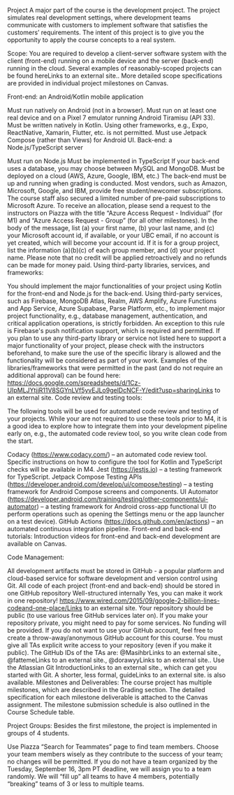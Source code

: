 Project
A major part of the course is the development project. The project simulates real development settings, where development teams communicate with customers to implement software that satisfies the customers’ requirements. The intent of this project is to give you the opportunity to apply the course concepts to a real system.

Scope: You are required to develop a client-server software system with the client (front-end) running on a mobile device and the server (back-end) running in the cloud. Several examples of reasonably-scoped projects can be found hereLinks to an external site.. More detailed scope specifications are provided in individual project milestones on Canvas.

Front-end: an Android/Kotlin mobile application

Must run natively on Android (not in a browser).
Must run on at least one real device and on a Pixel 7 emulator running Android Tiramisu (API 33).
Must be written natively in Kotlin. 
Using other frameworks, e.g., Expo, ReactNative, Xamarin, Flutter, etc. is not permitted.
Must use Jetpack Compose (rather than Views) for Android UI.
Back-end: a Node.js/TypeScript server

Must run on Node.js
Must be implemented in TypeScript
If your back-end uses a database, you may choose between MySQL and MongoDB. 
Must be deployed on a cloud (AWS, Azure, Google, IBM, etc.)
The back-end must be up and running when grading is conducted. 
Most vendors, such as Amazon, Microsoft, Google, and IBM, provide free student/newcomer subscriptions.
The course staff also secured a limited number of pre-paid subscriptions to Microsoft Azure. To receive an allocation, please send a request to the instructors on Piazza with the title “Azure Access Request - Individual” (for M1) and “Azure Access Request - Group” (for all other milestones). In the body of the message, list (a) your first name, (b) your last name, and (c) your Microsoft account id, if available, or your UBC email, if no account is yet created, which will become your account id. If it is for a group project, list the information (a)(b)(c) of each group member, and (d) your project name. 
Please note that no credit will be applied retroactively and no refunds can be made for money paid. 
Using third-party libraries, services, and frameworks:

You should implement the major functionalities of your project using Kotlin for the front-end and Node.js for the back-end.
Using third-party services, such as Firebase, MongoDB Atlas, Realm, AWS Amplify, Azure Functions and App Service, Azure Supabase, Parse Platform, etc., to implement major project functionality, e.g., database management, authentication, and critical application operations, is strictly forbidden.
An exception to this rule is Firebase's push notification support, which is required and permitted.
If you plan to use any third-party library or service not listed here to support a major functionality of your project, please check with the instructors beforehand, to make sure the use of the specific library is allowed and the functionality will be considered as part of your work. 
Examples of the libraries/frameworks that were permitted in the past (and do not require an additional approval) can be found here: https://docs.google.com/spreadsheets/d/1Cz-UIpMLJYtjjR11V8SGYnLVf5yvEJLo9gelDcNCF-Y/edit?usp=sharingLinks to an external site.
Code review and testing tools:

The following tools will be used for automated code review and testing of your projects. While your are not required to use these tools prior to M4, it is a good idea to explore how to integrate them into your development pipeline early on, e.g., the automated code review tool, so you write clean code from the start.  

Codacy (https://www.codacy.com/) – an automated code review tool.
Specific instructions on how to configure the tool for Kotlin and TypeScript checks will be available in M4.
Jest (https://jestjs.io) – a testing framework for TypeScript.
Jetpack Compose Testing APIs (https://developer.android.com/develop/ui/compose/testing) – a testing framework for Android Compose screens and components.
UI Automator (https://developer.android.com/training/testing/other-components/ui-automator) – a testing framework for Android cross-app functional UI (to perform operations such as opening the Settings menu or the app launcher on a test device).
GitHub Actions (https://docs.github.com/en/actions) – an automated continuous integration pipeline.
Front-end and back-end tutorials: Introduction videos for front-end and back-end development are available on Canvas.

Code Management:

All development artifacts must be stored in GitHub - a popular platform and cloud-based service for software development and version control using Git.
All code of each project (front-end and back-end) should be stored in one GitHub repository
Well-structured internally
Yes, you can make it work in one repository! https://www.wired.com/2015/09/google-2-billion-lines-codeand-one-place/Links to an external site.
Your repository should be public (to use various free GitHub services later on). If you make your repository private, you might need to pay for some services. No funding will be provided.
If you do not want to use your GitHub account, feel free to create a throw-away/anonymous GitHub account for this course.
You must give all TAs explicit write access to your repository (even if you make it public). The GitHub IDs of the TAs are: @MasihbrLinks to an external site., @fattemeLinks to an external site., @dorawyyLinks to an external site.. 
Use the Atlassian Git IntroductionLinks to an external site., which can get you started with Git. A shorter, less formal, guideLinks to an external site. is also available.
Milestones and Deliverables: The course project has multiple milestones, which are described in the Grading section. The detailed specification for each milestone deliverable is attached to the Canvas assignment. The milestone submission schedule is also outlined in the Course Schedule table.

Project Groups: Besides the first milestone, the project is implemented in groups of 4 students.

Use Piazza “Search for Teammates” page to find team members.
Choose your team members wisely as they contribute to the success of your team; no changes will be permitted.
If you do not have a team organized by the Tuesday, September 16, 3pm PT deadline, we will assign you to a team randomly.
We will “fill up” all teams to have 4 members, potentially “breaking” teams of 3 or less to multiple teams.